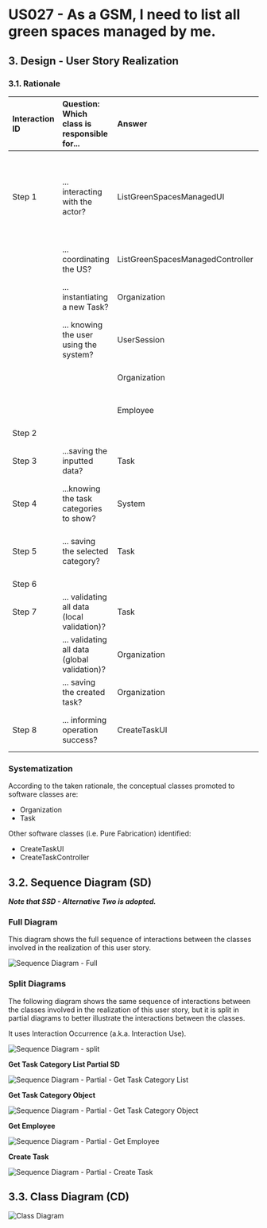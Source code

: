 # US027 - As a GSM, I need to list all green spaces managed by me.

## 3. Design - User Story Realization 

### 3.1. Rationale

[//]: # (_**Note that SSD - Alternative One is adopted.**_)

| Interaction ID | Question: Which class is responsible for... | Answer                           | Justification (with patterns)                                                                                 |
|:-------------  |:--------------------- |:---------------------------------|:--------------------------------------------------------------------------------------------------------------|
| Step 1  		 |	... interacting with the actor? | ListGreenSpacesManagedUI         | Pure Fabrication: there is no reason to assign this responsibility to any existing class in the Domain Model. |
| 			  		 |	... coordinating the US? | ListGreenSpacesManagedController | Controller                                                                                                    |
| 			  		 |	... instantiating a new Task? | Organization                     | Creator (Rule 1): in the DM Organization has a Task.                                                          |
| 			  		 | ... knowing the user using the system?  | UserSession                      | IE: cf. A&A component documentation.                                                                          |
| 			  		 |							 | Organization                     | IE: knows/has its own Employees                                                                               |
| 			  		 |							 | Employee                         | IE: knows its own data (e.g. email)                                                                           |
| Step 2  		 |							 |                                  |                                                                                                               |
| Step 3  		 |	...saving the inputted data? | Task                             | IE: object created in step 1 has its own data.                                                                |
| Step 4  		 |	...knowing the task categories to show? | System                           | IE: Task Categories are defined by the Administrators.                                                        |
| Step 5  		 |	... saving the selected category? | Task                             | IE: object created in step 1 is classified in one Category.                                                   |
| Step 6  		 |							 |                                  |                                                                                                               |              
| Step 7  		 |	... validating all data (local validation)? | Task                             | IE: owns its data.                                                                                            | 
| 			  		 |	... validating all data (global validation)? | Organization                     | IE: knows all its tasks.                                                                                      | 
| 			  		 |	... saving the created task? | Organization                     | IE: owns all its tasks.                                                                                       | 
| Step 8  		 |	... informing operation success?| CreateTaskUI                     | IE: is responsible for user interactions.                                                                     | 

### Systematization ##

According to the taken rationale, the conceptual classes promoted to software classes are: 

* Organization
* Task

Other software classes (i.e. Pure Fabrication) identified: 

* CreateTaskUI  
* CreateTaskController


## 3.2. Sequence Diagram (SD)

_**Note that SSD - Alternative Two is adopted.**_

### Full Diagram

This diagram shows the full sequence of interactions between the classes involved in the realization of this user story.

![Sequence Diagram - Full](svg/us006-sequence-diagram-full.svg)

### Split Diagrams

The following diagram shows the same sequence of interactions between the classes involved in the realization of this user story, but it is split in partial diagrams to better illustrate the interactions between the classes.

It uses Interaction Occurrence (a.k.a. Interaction Use).

![Sequence Diagram - split](svg/us006-sequence-diagram-split.svg)

**Get Task Category List Partial SD**

![Sequence Diagram - Partial - Get Task Category List](svg/us006-sequence-diagram-partial-get-task-category-list.svg)

**Get Task Category Object**

![Sequence Diagram - Partial - Get Task Category Object](svg/us006-sequence-diagram-partial-get-task-category.svg)

**Get Employee**

![Sequence Diagram - Partial - Get Employee](svg/us006-sequence-diagram-partial-get-employee.svg)

**Create Task**

![Sequence Diagram - Partial - Create Task](svg/us006-sequence-diagram-partial-create-task.svg)

## 3.3. Class Diagram (CD)

![Class Diagram](svg/us006-class-diagram.svg)